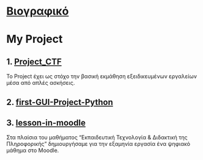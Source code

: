 # [Βιογραφικό](https://dimitris-dedousis.github.io/)
# My Project

## 1. [Project_CTF](https://github.com/Dimitris-Dedousis/Project_CTF)
Το Project έχει ως στόχο την βασική εκμάθηση εξειδικευμένων εργαλείων μέσα από απλές ασκήσεις.
## 2. [first-GUI-Project-Python](https://github.com/Dimitris-Dedousis/first-GUI-Project-Python)
## 3. [lesson-in-moodle](https://github.com/Dimitris-Dedousis/lesson-in-moodle)
Στα πλαίσια του μαθήματος “Εκπαιδευτική Τεχνολογία & Διδακτική της Πληροφορικής” δημιουργήσαμε για την εξαμηνία εργασία ένα ψηφιακό μάθημα στο Moodle.
